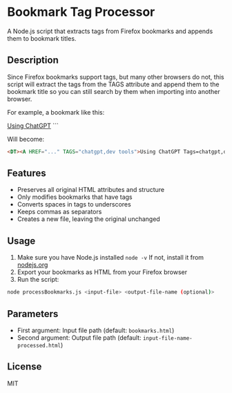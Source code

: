 # Bookmark Tag Processor

A Node.js script that extracts tags from Firefox bookmarks and appends them to bookmark titles.

## Description

Since Firefox bookmarks support tags, but many other browsers do not, this script will extract the tags from the TAGS attribute and append them to the bookmark title so you can still search by them when importing into another browser.

For example, a bookmark like this:

<DT><A HREF="..." TAGS="chatgpt,dev tools">Using ChatGPT</A>
```

Will become:

```html
<DT><A HREF="..." TAGS="chatgpt,dev tools">Using ChatGPT Tags=chatgpt,dev_tools</A>
```

## Features

- Preserves all original HTML attributes and structure
- Only modifies bookmarks that have tags
- Converts spaces in tags to underscores
- Keeps commas as separators
- Creates a new file, leaving the original unchanged

## Usage

1. Make sure you have Node.js installed `node -v` If not, install it from [nodejs.org](https://nodejs.org/)
2. Export your bookmarks as HTML from your Firefox browser
3. Run the script:

```bash
node processBookmarks.js <input-file> <output-file-name (optional)>
```

## Parameters

- First argument: Input file path (default: `bookmarks.html`)
- Second argument: Output file path (default: `input-file-name-processed.html`)

## License

MIT
